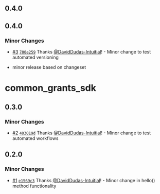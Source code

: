 ## 0.4.0

## 0.4.0

### Minor Changes

- [#3](https://github.com/DavidDudas-Intuitial/sgp-changeset-poc/pull/3) [`700e259`](https://github.com/DavidDudas-Intuitial/sgp-changeset-poc/commit/700e259a9f550b39cf698de97582fca93728ba72) Thanks [@DavidDudas-Intuitial](https://github.com/DavidDudas-Intuitial)! - Minor change to test automated versioning

- minor release based on changeset

# common_grants_sdk

## 0.3.0

### Minor Changes

- [#2](https://github.com/DavidDudas-Intuitial/sgp-changeset-poc/pull/2) [`403019d`](https://github.com/DavidDudas-Intuitial/sgp-changeset-poc/commit/403019d191172bdb5738196793071069209bb6de) Thanks [@DavidDudas-Intuitial](https://github.com/DavidDudas-Intuitial)! - Minor change to test automated workflows

## 0.2.0

### Minor Changes

- [#1](https://github.com/DavidDudas-Intuitial/sgp-changeset-poc/pull/1) [`e1569c3`](https://github.com/DavidDudas-Intuitial/sgp-changeset-poc/commit/e1569c3d2bc51c2b48518d8ce10136c8fb5c4f76) Thanks [@DavidDudas-Intuitial](https://github.com/DavidDudas-Intuitial)! - Minor change in hello() method functionality
